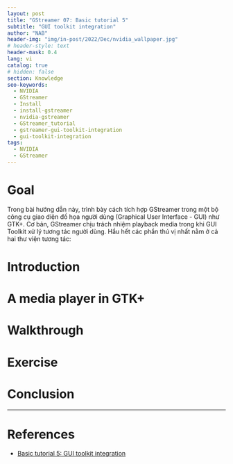 ```yaml
---
layout: post
title: "GStreamer 07: Basic tutorial 5"
subtitle: "GUI toolkit integration"
author: "NAB"
header-img: "img/in-post/2022/Dec/nvidia_wallpaper.jpg"
# header-style: text
header-mask: 0.4
lang: vi
catalog: true
# hidden: false
section: Knowledge
seo-keywords:
  - NVIDIA
  - GStreamer
  - Install
  - install-gstreamer
  - nvidia-gstreamer
  - GStreamer_tutorial
  - gstreamer-gui-toolkit-integration
  - gui-toolkit-integration
tags:
  - NVIDIA
  - GStreamer
---
```


# Goal

Trong bài hướng dẫn này, trình bày cách tích hợp GStreamer trong một bộ công cụ giao diện đồ họa người dùng (Graphical User Interface - GUI) như GTK+. Cơ bản, GStreamer chịu trách nhiệm playback media trong khi GUI Toolkit xử lý tương tác người dùng. Hầu hết các phần thú vị nhất nằm ở cả hai thư viện tương tác: 
# Introduction

# A media player in GTK+

# Walkthrough

# Exercise

# Conclusion

----

# References

* [Basic tutorial 5: GUI toolkit integration](https://gstreamer.freedesktop.org/documentation/tutorials/basic/toolkit-integration.html?gi-language=c)
